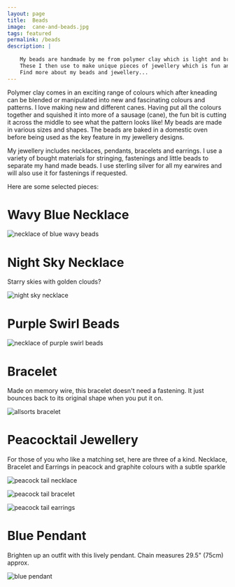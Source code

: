 ```yaml
---
layout: page
title:  Beads
image:  cane-and-beads.jpg
tags: featured
permalink: /beads
description: |
    
    My beads are handmade by me from polymer clay which is light and brightly coloured.
    These I then use to make unique pieces of jewellery which is fun and easy to wear, and available to purchase.
    Find more about my beads and jewellery...
---
```


Polymer clay comes in an exciting range of colours which after kneading can be blended or manipulated into new and fascinating colours and patterns. I love making new and different canes. Having put all the colours together and squished it into more of a sausage (cane), the fun bit is cutting it across the middle to see what the pattern looks like!
My beads are made in various sizes and shapes. The beads are baked in a domestic oven before being used as the key feature in my jewellery designs.

My jewellery includes necklaces, pendants, bracelets and earrings. I use a variety of bought materials for stringing, fastenings and little beads to separate my hand made beads. I use sterling silver for all my earwires and will also use it for fastenings if requested.

Here are some selected pieces:

# Wavy Blue Necklace

![necklace of blue wavy beads](/images/Blue-Wavy.jpg)

# Night Sky Necklace

Starry skies with golden clouds?

![night sky necklace](/images/Night-Sky-Necklace.JPG)

# Purple Swirl Beads

![necklace of purple swirl beads](/images/Purple-Swirl.jpg)

# Bracelet

Made on memory wire, this bracelet doesn't need a fastening. It just bounces back to its original shape when you put it on.

![allsorts bracelet](/images/Allsorts-Bracelet.jpg)

# Peacocktail Jewellery

For those of you who like a matching set, here are three of a kind.
Necklace, Bracelet and Earrings in peacock and graphite colours with a subtle sparkle

![peacock tail necklace](/images/Peacock-Tails-Necklace.JPG)

![peacock tail bracelet](/images/Peacock-Tails-Bracelet.jpg)

![peacock tail earrings](/images/Peacock-Tails-Earrings.JPG)

# Blue Pendant

Brighten up an outfit with this lively pendant. 
Chain measures 29.5" (75cm) approx.

![blue pendant](/images/Blue-Pendant.jpg)
